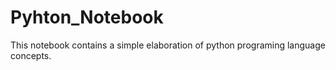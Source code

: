 # Pyhton_Notebook
This notebook contains a simple elaboration of python programing language concepts. 
